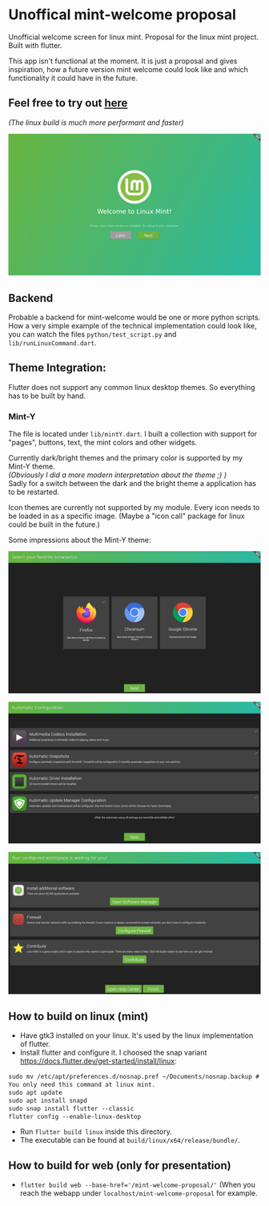 # Unoffical mint-welcome proposal
Unofficial welcome screen for linux mint. Proposal for the linux mint project.
Built with flutter.

This app isn't functional at the moment.
It is just a proposal and gives inspiration, how a future version mint welcome could look like
and which functionality it could have in the future.

## Feel free to try out [here](https://www.server-jean.de/mint-welcome-proposal/)
*(The linux build is much more performant and faster)*

![Splash Screen](screenshots/splashScreen.png)

## Backend
Probable a backend for mint-welcome would be one or more python scripts.
How a very simple example of the technical implementation could look like,
you can watch the files `python/test_script.py` and `lib/runLinuxCommand.dart`.

## Theme Integration:
Flutter does not support any common linux desktop themes.
So everything has to be built by hand.

### Mint-Y
The file is located under `lib/mintY.dart`.
I built a collection with support for "pages", buttons, text, the mint colors and other widgets.

Currently dark/bright themes and the primary color is supported by my Mint-Y theme. \
*(Obviously I did a more modern interpretation about the theme ;) )*\
Sadly for a switch between the dark and the bright theme a application has to be restarted.

Icon themes are currently not supported by my module. Every icon needs to be loaded in as a specific image.
(Maybe a "icon call" package for linux could be built in the future.)

Some impressions about the Mint-Y theme:


![Browser Selection](screenshots/browserSelection.png)

![Automatic Configuration](screenshots/automaticConfiguration.png)

![Finish Screen](screenshots/finishScreen.png)

## How to build on linux (mint)
- Have gtk3 installed on your linux. It's used by the linux implementation of flutter.
- Install flutter and configure it. I choosed the snap variant <https://docs.flutter.dev/get-started/install/linux>:
```
sudo mv /etc/apt/preferences.d/nosnap.pref ~/Documents/nosnap.backup # You only need this command at linux mint.
sudo apt update
sudo apt install snapd
sudo snap install flutter --classic
flutter config --enable-linux-desktop
```
- Run `flutter build linux` inside this directory.
- The executable can be found at `build/linux/x64/release/bundle/`.

## How to build for web (only for presentation)
- `flutter build web --base-href='/mint-welcome-proposal/'` (When you reach the webapp under `localhost/mint-welcome-proposal` for example.
